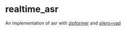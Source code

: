 # realtime_asr
 An implementation of asr with [zipformer](https://k2-fsa.github.io/sherpa/onnx/pretrained_models/online-transducer/zipformer-transducer-models.html#csukuangfj-sherpa-onnx-streaming-zipformer-bilingual-zh-en-2023-02-20-bilingual-chinese-english) and [silero=vad](https://github.com/snakers4/silero-vad)
